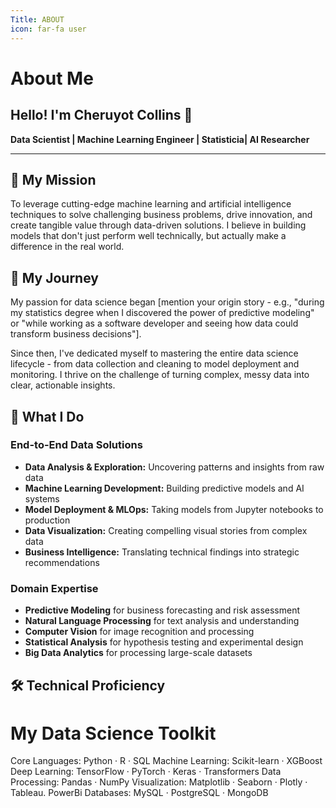 ```yaml
---
Title: ABOUT
icon: far-fa user
---
```

# About Me

## Hello! I'm Cheruyot Collins 👋

**Data Scientist | Machine Learning Engineer | Statisticia| AI Researcher**

---

## 🎯 My Mission

To leverage cutting-edge machine learning and artificial intelligence techniques to solve challenging business problems, drive innovation, and create tangible value through data-driven solutions. I believe in building models that don't just perform well technically, but actually make a difference in the real world.

## 🚀 My Journey

My passion for data science began [mention your origin story - e.g., "during my statistics degree when I discovered the power of predictive modeling" or "while working as a software developer and seeing how data could transform business decisions"].

Since then, I've dedicated myself to mastering the entire data science lifecycle - from data collection and cleaning to model deployment and monitoring. I thrive on the challenge of turning complex, messy data into clear, actionable insights.

## 🔬 What I Do

### **End-to-End Data Solutions**
- **Data Analysis & Exploration:** Uncovering patterns and insights from raw data
- **Machine Learning Development:** Building predictive models and AI systems
- **Model Deployment & MLOps:** Taking models from Jupyter notebooks to production
- **Data Visualization:** Creating compelling visual stories from complex data
- **Business Intelligence:** Translating technical findings into strategic recommendations

### **Domain Expertise**
- **Predictive Modeling** for business forecasting and risk assessment
- **Natural Language Processing** for text analysis and understanding
- **Computer Vision** for image recognition and processing
- **Statistical Analysis** for hypothesis testing and experimental design
- **Big Data Analytics** for processing large-scale datasets

## 🛠️ Technical Proficiency

# My Data Science Toolkit
Core Languages:    Python · R · SQL 
Machine Learning:  Scikit-learn · XGBoost 
Deep Learning:     TensorFlow · PyTorch · Keras · Transformers
Data Processing:   Pandas · NumPy 
Visualization:     Matplotlib · Seaborn · Plotly · Tableau. PowerBi
Databases:         MySQL · PostgreSQL · MongoDB 
